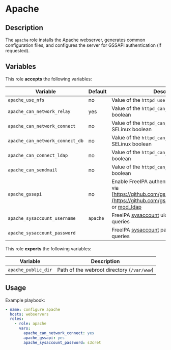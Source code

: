 Apache
======

Description
-----------

The `apache` role installs the Apache webserver, generates common configuration
files, and configures the server for GSSAPI authentication (if requested).

Variables
---------

This role **accepts** the following variables:

Variable                         | Default   | Description
---------------------------------|-----------|------------
`apache_use_nfs`                 | no        | Value of the `httpd_use_nfs` SELinux boolean
`apache_can_network_relay`       | yes       | Value of the `httpd_can_network_relay` SELinux boolean
`apache_can_network_connect`     | no        | Value of the `httpd_can_network_connect` SELinux boolean
`apache_can_network_connect_db`  | no        | Value of the `httpd_can_network_connect_db` SELinux boolean
`apache_can_connect_ldap`        | no        | Value of the `httpd_can_connect_ldap` SELinux boolean
`apache_can_sendmail`            | no        | Value of the `httpd_can_sendmail` SELinux boolean
`apache_gssapi`                  | no        | Enable FreeIPA authentication in virtualhosts via [https://github.com/gssapi/mod\_auth\_gssapi](https://github.com/gssapi/mod_auth_gssapi) or [mod\_ldap](https://httpd.apache.org/docs/2.4/mod/mod_ldap.html)
`apache_sysaccount_username`     | `apache`  | FreeIPA [sysaccount](https://www.freeipa.org/page/HowTo/LDAP#System_Accounts) uid to create for LDAP queries
`apache_sysaccount_password`     | &nbsp;    | FreeIPA [sysaccount](https://www.freeipa.org/page/HowTo/LDAP#System_Accounts) password for LDAP queries

This role **exports** the following variables:

Variable            | Description
--------------------|------------
`apache_public_dir` | Path of the webroot directory (`/var/www`)

Usage
-----

Example playbook:

````yaml
- name: configure apache
  hosts: webservers
  roles:
    - role: apache
      vars:
        apache_can_network_connect: yes
        apache_gssapi: yes
        apache_sysaccount_password: s3cret
````
